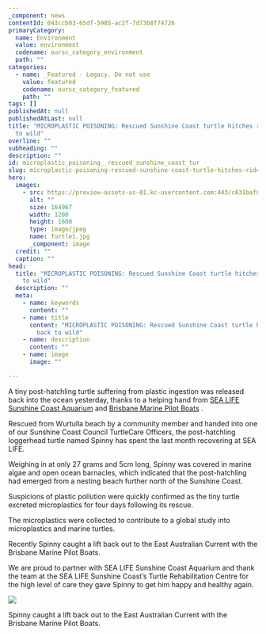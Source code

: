 ```yaml
---
_component: news
contentId: 043ccb03-65df-5985-ac2f-7d73b8f74726
primaryCategory:
  name: Environment
  value: environment
  codename: oursc_category_environment
  path: ""
categories:
  - name: _Featured - Legacy. Do not use
    value: featured
    codename: oursc_category_featured
    path: ""
tags: []
publishedAt: null
publishedAtLast: null
title: "MICROPLASTIC POISONING: Rescued Sunshine Coast turtle hitches ride back
  to wild"
overline: ""
subheading: ""
description: ""
id: microplastic_poisoning__rescued_sunshine_coast_tur
slug: microplastic-poisoning-rescued-sunshine-coast-turtle-hitches-ride-back-to-wild
hero:
  images:
    - src: https://preview-assets-us-01.kc-usercontent.com:443/c631baf8-1b46-001f-580c-d0001b68b4a8/1429fabd-54e3-4dcc-babc-7761e974f419/Turtle1.jpg
      alt: ""
      size: 164967
      width: 1200
      height: 1600
      type: image/jpeg
      name: Turtle1.jpg
      _component: image
  credit: ""
  caption: ""
head:
  title: "MICROPLASTIC POISONING: Rescued Sunshine Coast turtle hitches ride back
    to wild"
  description: ""
  meta:
    - name: keywords
      content: ""
    - name: title
      content: "MICROPLASTIC POISONING: Rescued Sunshine Coast turtle hitches ride
        back to wild"
    - name: description
      content: ""
    - name: image
      image: ""

---
```

A tiny post-hatchling turtle suffering from plastic ingestion was released back into the ocean yesterday, thanks to a helping hand from [SEA LIFE Sunshine Coast Aquarium](https://www.visitsealife.com/sunshine-coast/)
&#x20;and [Brisbane Marine Pilot Boats](https://www.brisbanepilots.com.au/)
.

Rescued from Wurtulla beach by a community member and handed into one of our Sunshine Coast Council TurtleCare Officers, the post-hatchling loggerhead turtle named Spinny has spent the last month recovering at SEA LIFE.

Weighing in at only 27 grams and 5cm long, Spinny was covered in marine algae and open ocean barnacles, which indicated that the post-hatchling had emerged from a nesting beach further north of the Sunshine Coast.

Suspicions of plastic pollution were quickly confirmed as the tiny turtle excreted microplastics for four days following its rescue.

The microplastics were collected to contribute to a global study into microplastics and marine turtles.

Recently Spinny caught a lift back out to the East Australian Current with the Brisbane Marine Pilot Boats.

We are proud to partner with SEA LIFE Sunshine Coast Aquarium and thank the team at the SEA LIFE Sunshine Coast’s Turtle Rehabilitation Centre for the high level of care they gave Spinny to get him happy and healthy again.

![](https://preview-assets-us-01.kc-usercontent.com:443/c631baf8-1b46-001f-580c-d0001b68b4a8/81166fd8-7c49-4fc3-a741-b4e8ab456465/Turtle-2.jpg)

Spinny caught a lift back out to the East Australian Current with the Brisbane Marine Pilot Boats.
